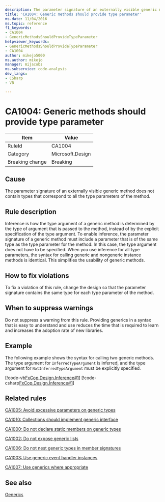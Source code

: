 ```yaml
---
description: The parameter signature of an externally visible generic method does not contain types that correspond to all the type parameters of the method.
title: 'CA1004: Generic methods should provide type parameter'
ms.date: 11/04/2016
ms.topic: reference
f1_keywords:
- CA1004
- GenericMethodsShouldProvideTypeParameter
helpviewer_keywords:
- GenericMethodsShouldProvideTypeParameter
- CA1004
author: mikejo5000
ms.author: mikejo
manager: mijacobs
ms.subservice: code-analysis
dev_langs:
- CSharp
- VB

---
```


# CA1004: Generic methods should provide type parameter

|Item|Value|
|-|-|
|RuleId|CA1004|
|Category|Microsoft.Design|
|Breaking change|Breaking|

## Cause

The parameter signature of an externally visible generic method does not contain types that correspond to all the type parameters of the method.

## Rule description

Inference is how the type argument of a generic method is determined by the type of argument that is passed to the method, instead of by the explicit specification of the type argument. To enable inference, the parameter signature of a generic method must include a parameter that is of the same type as the type parameter for the method. In this case, the type argument does not have to be specified. When you use inference for all type parameters, the syntax for calling generic and nongeneric instance methods is identical. This simplifies the usability of generic methods.

## How to fix violations

To fix a violation of this rule, change the design so that the parameter signature contains the same type for each type parameter of the method.

## When to suppress warnings

Do not suppress a warning from this rule. Providing generics in a syntax that is easy to understand and use reduces the time that is required to learn and increases the adoption rate of new libraries.

## Example

The following example shows the syntax for calling two generic methods. The type argument for `InferredTypeArgument` is inferred, and the type argument for `NotInferredTypeArgument` must be explicitly specified.

[!code-vb[FxCop.Design.Inference#1](../code-quality/codesnippet/VisualBasic/ca1004-generic-methods-should-provide-type-parameter_1.vb)]
[!code-csharp[FxCop.Design.Inference#1](../code-quality/codesnippet/CSharp/ca1004-generic-methods-should-provide-type-parameter_1.cs)]

## Related rules

[CA1005: Avoid excessive parameters on generic types](/dotnet/fundamentals/code-analysis/quality-rules/ca1005)

[CA1010: Collections should implement generic interface](/dotnet/fundamentals/code-analysis/quality-rules/ca1010)

[CA1000: Do not declare static members on generic types](/dotnet/fundamentals/code-analysis/quality-rules/ca1000)

[CA1002: Do not expose generic lists](/dotnet/fundamentals/code-analysis/quality-rules/ca1002)

[CA1006: Do not nest generic types in member signatures](../code-quality/ca1006.md)

[CA1003: Use generic event handler instances](/dotnet/fundamentals/code-analysis/quality-rules/ca1003)

[CA1007: Use generics where appropriate](../code-quality/ca1007.md)

## See also

[Generics](/dotnet/csharp/programming-guide/generics/index)
